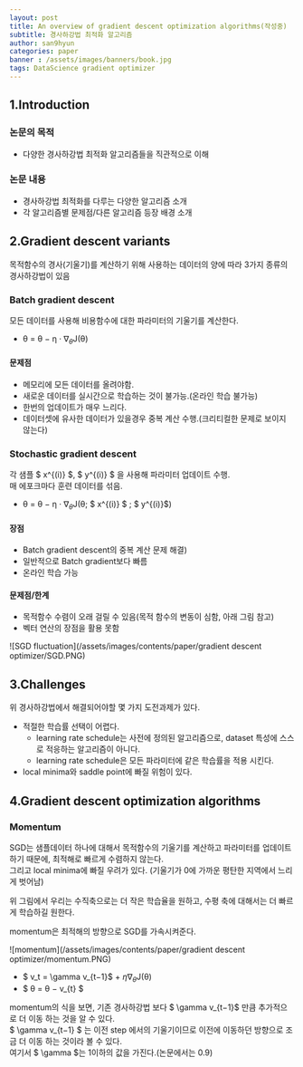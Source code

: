 ```yaml
---
layout: post
title: An overview of gradient descent optimization algorithms(작성중)
subtitle: 경사하강법 최적화 알고리즘 
author: san9hyun
categories: paper
banner : /assets/images/banners/book.jpg
tags: DataScience gradient optimizer 
---
```


## 1.Introduction

### 논문의 목적
- 다양한 경사하강법 최적화 알고리즘들을 직관적으로 이해

### 논문 내용
- 경사하강법 최적화를 다루는 다양한 알고리즘 소개
- 각 알고리즘별 문제점/다른 알고리즘 등장 배경 소개

## 2.Gradient descent variants
목적함수의 경사(기울기)를 계산하기 위해 사용하는 데이터의 양에 따라 3가지 종류의 경사하강법이 있음

### Batch gradient descent 
모든 데이터를 사용해 비용함수에 대한 파라미터의 기울기를 계산한다.<br>

- θ = θ − η · $∇_{θ}$J(θ)

#### 문제점

- 메모리에 모든 데이터를 올려야함. 
- 새로운 데이터를 실시간으로 학습하는 것이 불가능.(온라인 학습 불가능)
- 한번의 업데이트가 매우 느리다.
- 데이터셋에 유사한 데이터가 있을경우 중복 계산 수행.(크리티컬한 문제로 보이지 않는다) 

### Stochastic gradient descent

각 샘플 $ x^{(i)} $, $ y^{(i)} $ 을 사용해 파라미터 업데이트 수행. <br>
매 에포크마다 훈련 데이터를 섞음. 

- θ = θ − η · $∇_{θ}$J(θ; $ x^{(i)} $ ; $ y^{(i)}$)

#### 장점

- Batch gradient descent의 중복 계산 문제 해결)
- 일반적으로 Batch gradient보다 빠름
- 온라인 학습 가능

#### 문제점/한계

- 목적함수 수렴이 오래 걸릴 수 있음(목적 함수의 변동이 심함, 아래 그림 참고)
- 벡터 연산의 장점을 활용 못함

![SGD fluctuation](/assets/images/contents/paper/gradient descent optimizer/SGD.PNG)

## 3.Challenges

위 경사하강법에서 해결되어야할 몇 가지 도전과제가 있다. 

- 적절한 학습률 선택이 어렵다.
  - learning rate schedule는 사전에 정의된 알고리즘으로, dataset 특성에 스스로 적응하는 알고리즘이 아니다.
  - learning rate schedule은 모든 파라미터에 같은 학습률을 적용 시킨다.
- local minima와  saddle point에 빠질 위험이 있다.

## 4.Gradient descent optimization algorithms

### Momentum

SGD는 샘플데이터 하나에 대해서 목적함수의 기울기를 계산하고 파라미터를 업데이트 하기 때문에, 최적해로 빠르게 수렴하지 않는다.<br>
그리고 local minima에 빠질 우려가 있다. (기울기가 0에 가까운 평탄한 지역에서 느리게 벗어남)

위 그림에서 우리는 수직축으로는 더 작은 학습율을 원하고, 수평 축에 대해서는 더 빠르게 학습하길 원한다.<br>

momentum은 최적해의 방향으로 SGD를 가속시켜준다.

![momentum](/assets/images/contents/paper/gradient descent optimizer/momentum.PNG)

- $ v_t = \gamma v_{t−1}$ + $η∇_{θ}$J(θ)
- $ θ = θ − v_{t} $

momentum의 식을 보면, 기존 경사하강법 보다 $ \gamma v_{t−1}$ 만큼 추가적으로 더 이동 하는 것을 알 수 있다.<br>
$ \gamma v_{t−1} $ 는 이전 step 에서의 기울기이므로 이전에 이동하던 방향으로 조금 더 이동 하는 것이라 볼 수 있다.  
여기서 $ \gamma $는 1이하의 값을 가진다.(논문에서는 0.9)
